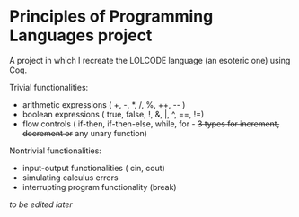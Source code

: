 # Principles of Programming Languages project

A project in which I recreate the LOLCODE language (an esoteric one) using Coq.

Trivial functionalities:
- arithmetic expressions ( +, -, *, /, %, ++, -- )
- boolean expressions ( true, false, !, &, |, ^, ==, !=)
- flow controls ( if-then, if-then-else, while, for - <strike>3 types for increment, decrement or</strike> any unary function)

Nontrivial functionalities:
- input-output functionalities ( cin, cout)
- simulating calculus errors
- interrupting program functionality (break)

*to be edited later*

